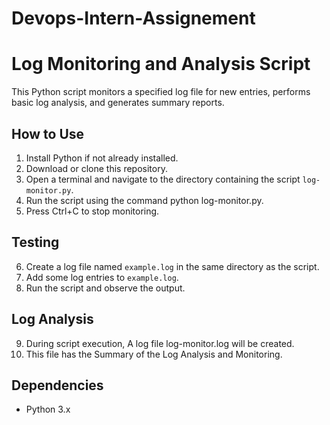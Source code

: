 # Devops-Intern-Assignement

# Log Monitoring and Analysis Script

This Python script monitors a specified log file for new entries, performs basic log analysis, and generates summary reports.

## How to Use

1. Install Python if not already installed.
2. Download or clone this repository.
3. Open a terminal and navigate to the directory containing the script `log-monitor.py`.
4. Run the script using the command python log-monitor.py.
5. Press Ctrl+C to stop monitoring.

## Testing

6. Create a log file named `example.log` in the same directory as the script.
7. Add some log entries to `example.log`.
8. Run the script and observe the output.

## Log Analysis

9. During script execution, A log file log-monitor.log will be created.
10. This file has the Summary of the Log Analysis and Monitoring. 

## Dependencies

- Python 3.x
